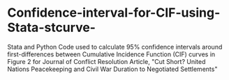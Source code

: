 # Confidence-interval-for-CIF-using-Stata-stcurve-
Stata and Python Code used to calculate 95% confidence intervals around first-differences between Cumulative Incidence Function (CIF) curves in Figure 2 for Journal of Conflict Resolution Article, "Cut Short? United Nations Peacekeeping and Civil War Duration to Negotiated Settlements"
